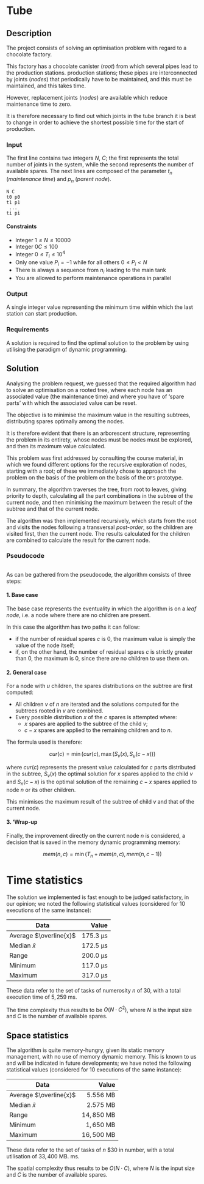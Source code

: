 # Tube

## Description

The project consists of solving an optimisation problem with regard to a chocolate factory.

This factory has a chocolate canister (*root*) from which several pipes lead to the production stations. 
production stations; these pipes are interconnected by joints (*nodes*) that periodically have to be maintained, and this
must be maintained, and this takes time.

However, replacement joints (*nodes*) are available which reduce maintenance time to zero.

It is therefore necessary to find out which joints in the tube branch it is best to change in order to achieve the shortest possible time
for the start of production.

### Input

The first line contains two integers $N$, $C$; the first represents the total number of joints in the system,
while the second represents the number of available spares.
The next lines are composed of the parameter $t_n$ (*maintenance time*) and $p_n$ (*parent node*). 

```
N C
t0 p0
t1 p1
 ...
ti pi
```

#### Constraints

- Integer $1 \le N \le 10000$
- Integer $0 C \le 100$
- Integer $0 \le T_i \le 10^4$
- Only one value $P_i = -1$ while for all others $0 \le P_i < N$
- There is always a sequence from $n_i$ leading to the main tank
- You are allowed to perform maintenance operations in parallel

### Output

A single integer value representing the minimum time within which the last station can start production.

### Requirements

A solution is required to find the optimal solution to the problem by using utilising the paradigm of dynamic programming.

## Solution

Analysing the problem request, we guessed that the required algorithm had to solve an
optimisation on a rooted tree, where each node has an associated value (the maintenance time) and where you have
of ‘spare parts’ with which the associated value can be reset.

The objective is to minimise the maximum value in the resulting subtrees, distributing spares optimally
among the nodes.

It is therefore evident that there is an arborescent structure, representing the problem in its entirety, whose nodes must be
nodes must be explored, and then its maximum value calculated.

This problem was first addressed by consulting the course material, in which we found different
options for the recursive exploration of nodes, starting with a root; of these we immediately chose to approach the problem on the basis of the
problem on the basis of the `DFS` prototype.

In summary, the algorithm traverses the tree, from root to leaves, giving priority to depth, calculating
all the part combinations in the subtree of the current node, and then minimising the maximum between the result of the
subtree and that of the current node.

The algorithm was then implemented recursively, which starts from the root and visits the nodes following a
transversal *post-order*, so the children are visited first, then the current node.
The results calculated for the children are combined to calculate the result for the current node.

### Pseudocode

```
```

As can be gathered from the pseudocode, the algorithm consists of three steps:

#### 1. Base case

The base case represents the eventuality in which the algorithm is on a *leaf node*, i.e. a node where there are no
children are present.

In this case the algorithm has two paths it can follow:

* if the number of residual spares $c$ is $0$, the maximum value is simply the value of the node itself;
* if, on the other hand, the number of residual spares $c$ is strictly greater than $0$, the maximum is $0$, since there are no 
children to use them on.

#### 2. General case

For a node with $u$ children, the spares distributions on the subtree are first computed:

* All children $v$ of $n$ are iterated and the solutions computed for the subtrees rooted in $v$ are combined.
* Every possible distribution $x$ of the $c$ spares is attempted where:
    * $x$ spares are applied to the subtree of the child $v$;
    * $c-x$ spares are applied to the remaining children and to $n$.

The formula used is therefore:

$$cur(c) = \min(cur(c), \max(S_v(x), S_u(c - x)))$$

where $cur(c)$ represents the present value calculated for $c$ parts distributed in the subtree,
$S_v(x)$ the optimal solution for $x$ spares applied to the child $v$ and $S_n(c-x)$ is the optimal solution of the
remaining $c-x$ spares applied to node $n$ or its other children.

This minimises the maximum result of the subtree of child $v$ and that of the current node.

#### 3. ‘Wrap-up

Finally, the improvement directly on the current node $n$ is considered, a decision that is saved in the memory
dynamic programming memory:

$$mem(n,c) = \min(T_n + mem(n, c), mem(n, c - 1))$$

# Time statistics

The solution we implemented is fast enough to be judged satisfactory, in our opinion;
we noted the following statistical values (considered for 10 executions of the same instance):

| Data                    | Value      |
| ----------------------- | ---------: |
| Average $\overline{x}$  | $175.3$ µs |
| Median $\widetilde{x}$  | $172.5$ µs |
| Range                   | $200.0$ µs |
| Minimum                 | $117.0$ µs |
| Maximum                 | $317.0$ µs |

These data refer to the set of tasks of numerosity $n$ of $30$, with a total execution time of $5,259$ 
ms.

The time complexity thus results to be $O(N\cdot C^2)$, where $N$ is the input size and $C$ is the number of
available spares.

## Space statistics

The algorithm is quite memory-hungry, given its static memory management, with no use of memory 
dynamic memory. This is known to us and will be indicated in future developments;
we have noted the following statistical values (considered for 10 executions of the same instance):

| Data                    | Value       |
| ----------------------- | ----------: |
| Average $\overline{x}$  | $5.556$ MB  |
| Median $\widetilde{x}$  | $2.575$ MB  |
| Range                   | $14,850$ MB |
| Minimum                 | $1,650$ MB  |
| Maximum                 | $16,500$ MB |

These data refer to the set of tasks of $n$ $30 in number, with a total utilisation of $33,400$ MB. 
ms.

The spatial complexity thus results to be $O(N\cdot C)$, where $N$ is the input size and $C$ is the number of
available spares.



